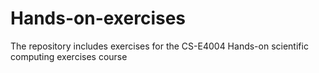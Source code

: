 # Hands-on-exercises

The repository includes exercises for the CS-E4004 Hands-on scientific computing exercises course
